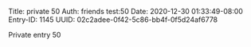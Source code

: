 Title: private 50
Auth: friends test:50
Date: 2020-12-30 01:33:49-08:00
Entry-ID: 1145
UUID: 02c2adee-0f42-5c86-bb4f-0f5d24af6778

Private entry 50